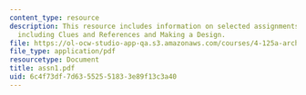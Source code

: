 ```yaml
---
content_type: resource
description: This resource includes information on selected assignments from the class
  including Clues and References and Making a Design.
file: https://ol-ocw-studio-app-qa.s3.amazonaws.com/courses/4-125a-architecture-studio-building-in-landscapes-fall-2005/6c4f73df7d63552551833e89f13c3a40_assn1.pdf
file_type: application/pdf
resourcetype: Document
title: assn1.pdf
uid: 6c4f73df-7d63-5525-5183-3e89f13c3a40
---
```

